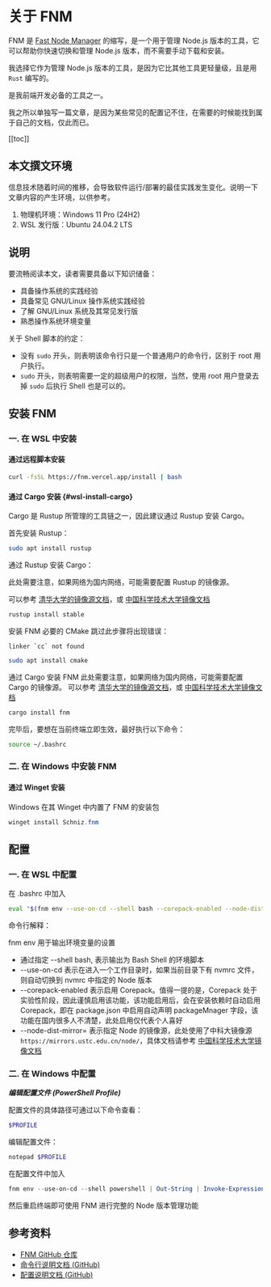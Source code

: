# 关于 FNM

FNM 是 [Fast Node Manager](https://github.com/Schniz/fnm) 的缩写，是一个用于管理 Node.js 版本的工具，它可以帮助你快速切换和管理 Node.js 版本，而不需要手动下载和安装。

我选择它作为管理 Node.js 版本的工具，是因为它比其他工具更轻量级，且是用 `Rust` 编写的。

是我前端开发必备的工具之一。

我之所以单独写一篇文章，是因为某些常见的配置记不住，在需要的时候能找到属于自己的文档，仅此而已。

[[toc]]

## 本文撰文环境

信息技术随着时间的推移，会导致软件运行/部署的最佳实践发生变化。说明一下文章内容的产生环境，以供参考。

1. 物理机环境：Windows 11 Pro (24H2)
2. WSL 发行版：Ubuntu 24.04.2 LTS

## 说明

要流畅阅读本文，读者需要具备以下知识储备：

- 具备操作系统的实践经验
- 具备常见 GNU/Linux 操作系统实践经验
- 了解 GNU/Linux 系统及其常见发行版
- 熟悉操作系统环境变量

关于 Shell 脚本的约定：

- 没有 `sudo` 开头，则表明该命令行只是一个普通用户的命令行，区别于 root 用户执行。
- `sudo` 开头，则表明需要一定的超级用户的权限，当然，使用 root 用户登录去掉 `sudo` 后执行 Shell 也是可以的。

## 安装 FNM

### 一. 在 WSL 中安装

#### 通过远程脚本安装
```bash
curl -fsSL https://fnm.vercel.app/install | bash
```

#### 通过 Cargo 安装 {#wsl-install-cargo}

Cargo 是 Rustup 所管理的工具链之一，因此建议通过 Rustup 安装 Cargo。

首先安装 Rustup：
```bash
sudo apt install rustup
```

通过 Rustup 安装 Cargo：

此处需要注意，如果网络为国内网络，可能需要配置 Rustup 的镜像源。

可以参考 [清华大学的镜像源文档](https://mirrors.tuna.tsinghua.edu.cn/help/rustup/)，或 [中国科学技术大学镜像文档](https://mirrors.ustc.edu.cn/help/rust-static.html)

```bash
rustup install stable
```

安装 FNM 必要的 CMake
跳过此步骤将出现错误：
```text
linker `cc` not found
```
```bash
sudo apt install cmake
```

通过 Cargo 安装 FNM
此处需要注意，如果网络为国内网络，可能需要配置 Cargo 的镜像源。
可以参考 [清华大学的镜像源文档](https://mirrors.tuna.tsinghua.edu.cn/help/crates.io-index.git/)，或 [中国科学技术大学镜像文档](https://mirrors.ustc.edu.cn/help/crates.io-index.html)
```bash
cargo install fnm
```

完毕后，要想在当前终端立即生效，最好执行以下命令：
```bash
source ~/.bashrc
```

### 二. 在 Windows 中安装 FNM

#### 通过 Winget 安装
Windows 在其 Winget 中内置了 FNM 的安装包

```powershell
winget install Schniz.fnm
```

## 配置

### 一. 在 WSL 中配置

在 .bashrc 中加入

```bash
eval "$(fnm env --use-on-cd --shell bash --corepack-enabled --node-dist-mirror=https://mirrors.ustc.edu.cn/node/)"
```
命令行解释：

fnm env 用于输出环境变量的设置
- 通过指定 --shell bash, 表示输出为 Bash Shell 的环境脚本
- --use-on-cd 表示在进入一个工作目录时，如果当前目录下有 nvmrc 文件，则自动切换到 nvmrc 中指定的 Node 版本
- --corepack-enabled 表示启用 Corepack。值得一提的是，Corepack 处于实验性阶段，因此谨慎启用该功能，该功能启用后，会在安装依赖时自动启用 Corepack，即在 package.json 中启用自动声明 packageMnager 字段，该功能在国内很多人不清楚，此处启用仅代表个人喜好
- --node-dist-mirror= 表示指定 Node 的镜像源，此处使用了中科大镜像源 `https://mirrors.ustc.edu.cn/node/`，具体文档请参考 [中国科学技术大学镜像文档](https://mirrors.ustc.edu.cn/help/node.html)

### 二. 在 Windows 中配置

***编辑配置文件 (PowerShell Profile)***

配置文件的具体路径可通过以下命令查看：
```powershell
$PROFILE
```

编辑配置文件：
```powershell
notepad $PROFILE
```

在配置文件中加入
```powershell
fnm env --use-on-cd --shell powershell | Out-String | Invoke-Expression
```

然后重启终端即可使用 FNM 进行完整的 Node 版本管理功能

## 参考资料

- [FNM GitHub 仓库](https://github.com/Schniz/fnm)
- [命令行说明文档 (GitHub)](https://github.com/Schniz/fnm/blob/master/docs/commands.md)
- [配置说明文档 (GitHub)](https://github.com/Schniz/fnm/blob/master/docs/configuration.md)
